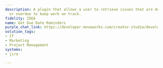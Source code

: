 ```yaml
---
description: A plugin that allows a user to retrieve issues that are due this week
  or overdue to keep work on track.
fidelity: IDEA
name: Get Due Date Reminders
purple_chat_link: https://developer.moveworks.com/creator-studio/developer-tools/purple-chat/?conversation=%7B%22startTimestamp%22%3A%2211%3A43%2BAM%22%2C%22messages%22%3A%5B%7B%22role%22%3A%22user%22%2C%22parts%22%3A%5B%7B%22richText%22%3A%22%3Cp%3EShow+me+my+tickets+due+this+week+and+any+that+are+overdue.%3C%2Fp%3E%22%7D%5D%7D%2C%7B%22role%22%3A%22assistant%22%2C%22parts%22%3A%5B%7B%22reasoningSteps%22%3A%5B%7B%22status%22%3A%22success%22%2C%22richText%22%3A%22Fetches+tickets+from+Jira%2C+filtering+for+those+due+this+week+and+overdue.%22%7D%5D%7D%2C%7B%22richText%22%3A%22%3Cp%3EHere+are+your+tickets%3A%3Cbr%3E%3C%2Fp%3E%22%7D%2C%7B%22richText%22%3A%22%3Cb%3E%3Cp%3ETickets+Due+This+Week%3Cbr%3E%3C%2Fp%3E%3C%2Fb%3E%3Cbr%3E%3Cp%3E%3Cb%3EImplement+new+user+authentication+module%3C%2Fb%3E+-+Due%3A+Wednesday%3Cbr%3E%3Cb%3EUpdate+landing+page+design%3C%2Fb%3E+-+Due%3A+Friday%3Cbr%3E%3C%2Fp%3E%22%7D%2C%7B%22buttons%22%3A%5B%7B%22style%22%3A%22filled%22%2C%22buttonText%22%3A%22Open+Ticket+1%22%7D%2C%7B%22style%22%3A%22outlined%22%2C%22buttonText%22%3A%22Open+Ticket+2%22%7D%5D%7D%2C%7B%22richText%22%3A%22%3Cb%3E%3Cp%3EOverdue+Tickets%3Cbr%3E%3C%2Fp%3E%3C%2Fb%3E%3Cbr%3E%3Cp%3E%3Cb%3ERevise+email+campaign+metrics%3C%2Fb%3E+-+Due%3A+Last+Monday%3Cbr%3E%3C%2Fp%3E%22%7D%2C%7B%22buttons%22%3A%5B%7B%22style%22%3A%22outlined%22%2C%22buttonText%22%3A%22Open+Overdue+Ticket%22%7D%5D%7D%5D%7D%5D%7D
solution_tags:
- IT
- Marketing
- Project Management
systems:
- jira

---
```

